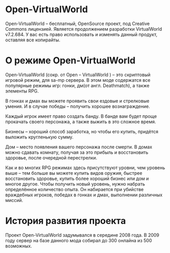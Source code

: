  Open-VirtualWorld 
========

 Open-VirtualWorld  – бесплатный, OpenSource проект, под Creative Commons лицензией. Является продолжением разработки VirtualWorld v7.2.684. У вас есть право использовать и изменять данный продукт, оставляя все копирайты.

О режиме Open-VirtualWorld 
=======
 Open-VirtualWorld (сокр. от Open –  VirtualWorld ) – это скриптовый игровой режим, для sa-mp сервера. В этом моде содержатся все популярные режимы игр: гонки, дм(от англ. Deathmatch), а также элементы RPG.

В гонках и дмах вы можете проявить свои ездовые и стрелковые умения. И в случае победы – получить хорошее вознаграждение.

Каждый игрок имеет право создать банду. В банде вам будет проще прокачать своего персонажа, а также выжить в это сложное время.

Бизнесы – хороший способ заработка, но чтобы его купить, придётся выложить кругленькую сумму.

Дом – место появления вашего персонажа после смерти. В домах можно сдавать комнату, получая за это прибыль и восстановить здоровье, после очередной перестрелки.

Как и во многих RPG режимах здесь присутствуют уровни, чем уровень выше – тем больше вы можете купить видов оружия, быстрее восстановить здоровье, купить более хороший бизнес или дом и многое другое. Чтобы получить новый уровень, нужно набрать определённое количество опыта. Он набирается при убийстве враждебных игроков, победах в гонках и дмах, выполнении различных миссий.

История развития проекта
=======
Проект Open-VirtualWorld задумывался в середине 2008 года. В 2009 году сервер на базе данного мода собирал до 300 онлайна из 500 возможных.
